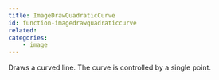 ```yaml
---
title: ImageDrawQuadraticCurve
id: function-imagedrawquadraticcurve
related:
categories:
    - image
---
```


Draws a curved line. The curve is controlled by a single point.
